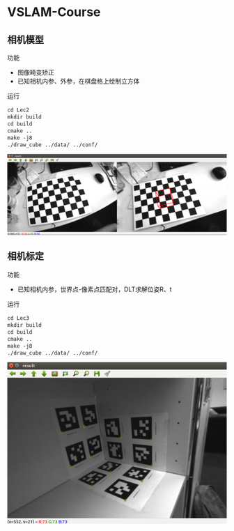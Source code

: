 # VSLAM-Course
## 相机模型
功能
- 图像畸变矫正
- 已知相机内参、外参，在棋盘格上绘制立方体

运行
```
cd Lec2
mkdir build
cd build
cmake ..
make -j8
./draw_cube ../data/ ../conf/
```

![image](https://github.com/smilefacehh/VSLAM-Course/blob/main/Lec2/cube.png)

## 相机标定
功能
- 已知相机内参，世界点-像素点匹配对，DLT求解位姿R、t

运行
```
cd Lec3
mkdir build
cd build
cmake ..
make -j8
./draw_cube ../data/ ../conf/
```

![image](https://github.com/smilefacehh/VSLAM-Course/blob/main/Lec3/calib.png)

